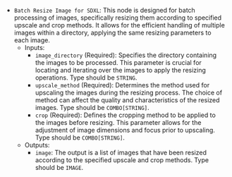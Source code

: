 - `Batch Resize Image for SDXL`: This node is designed for batch processing of images, specifically resizing them according to specified upscale and crop methods. It allows for the efficient handling of multiple images within a directory, applying the same resizing parameters to each image.
    - Inputs:
        - `image_directory` (Required): Specifies the directory containing the images to be processed. This parameter is crucial for locating and iterating over the images to apply the resizing operations. Type should be `STRING`.
        - `upscale_method` (Required): Determines the method used for upscaling the images during the resizing process. The choice of method can affect the quality and characteristics of the resized images. Type should be `COMBO[STRING]`.
        - `crop` (Required): Defines the cropping method to be applied to the images before resizing. This parameter allows for the adjustment of image dimensions and focus prior to upscaling. Type should be `COMBO[STRING]`.
    - Outputs:
        - `image`: The output is a list of images that have been resized according to the specified upscale and crop methods. Type should be `IMAGE`.
